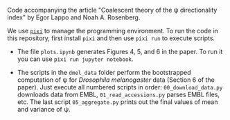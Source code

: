 Code accompanying the article "Coalescent theory of the ψ directionality index" by Egor Lappo and Noah A. Rosenberg.

We use [`pixi`](https://pixi.sh/latest/) to manage the programming environment.
To run the code in this repository, first install `pixi` and then use `pixi run` to execute scripts.

* The file `plots.ipynb` generates Figures 4, 5, and 6 in the paper. To run it you can use `pixi run jupyter notebook`.

* The scripts in the `dmel_data` folder perform the bootstrapped computation of ψ for *Drosophila melanogaster* data (Section 6 of the paper).
  Just execute all numbered scripts in order: `00_download_data.py` downloads data from EMBL, `01_read_accessions.py` parses EMBL files, etc.
  The last script `05_aggregate.py` prints out the final values of mean and variance of ψ.


